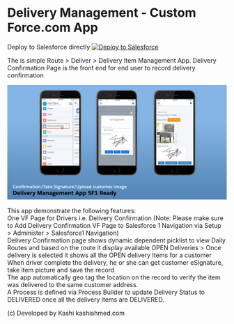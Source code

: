 # Delivery Management - Custom Force.com App
Deploy to Salesforce directly
<a href="https://githubsfdeploy.herokuapp.com?owner=kashiahmed&repo=DeliveryManagementApp">
  <img alt="Deploy to Salesforce"
       src="https://raw.githubusercontent.com/afawcett/githubsfdeploy/master/src/main/webapp/resources/img/deploy.png">
</a>

<p>The is simple Route > Deliver > Delivery Item Management App. Delivery Confirmation Page is the front end for end user to record delivery confirmation
</p>
<p>   <img alt="Delivery Management SF1 Ready"
       src="https://raw.githubusercontent.com/kashiahmed/DeliveryManagementApp/master/img/dm_sf1-phone.png"> </p>
 <p>
 This app demonstrate the following features: <br/>
One VF Page for Drivers i.e. Delivery Confirmation (Note: Please make sure to Add Delivery Confirmation VF Page to Salesforce 1 Navigation via Setup > Administer > Salesforce1 Navigation)  <br/>
Delivery Confirmation page shows dynamic dependent picklist to view Daily Routes and based on the route it display available OPEN Deliveries > Once delivery is selected it shows all the OPEN delivery Items for a customer <br/>
When driver complete the delivery, he or she can get customer eSignature, take item picture and save the record <br/>
The app automatically geo tag the location on the record to verify the item was delivered to the same customer address. <br/> 
A Process is defined via Process Builder to update Delivery Status to DELIVERED once all the delivery items are DELIVERED. <br/>
</p>
<p>
(c) Developed by Kashi kashiahmed.com
 </p>
       
 
 
